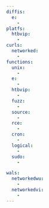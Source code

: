 ```yaml
---
diffis:
  e:
    -
platfs:
  htbvip:
    -
curls:
  networked:
    -
functions:
  unix:
    -
  e:
    -
  htbvip:
    -
  fuzz:
    -
  source:
    -
  rce:
    -
  cron:
    -
  logical:
    -
  sudo:
    -

wals:
  networkedwu:
    -
  networkedvi:
    -
---
```


